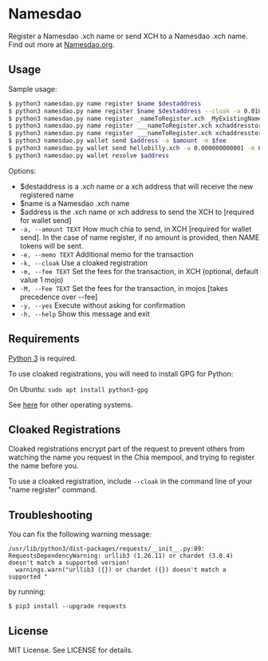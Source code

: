 # Namesdao

Register a Namesdao .xch name or send XCH to a Namesdao .xch name. Find out more at [Namesdao.org](https://www.namesdao.org).

## Usage

Sample usage:
```sh
$ python3 namesdao.py name register $name $destaddress
$ python3 namesdao.py name register $name $destaddress --cloak -a 0.018
$ python3 namesdao.py name register _nameToRegister.xch _MyExistingName.xch --cloak -a 0.018
$ python3 namesdao.py name register ___nameToRegister.xch xchaddresstoregister --cloak -a 0.000000000001 -m 0.0000000001
$ python3 namesdao.py name register ___nameToRegister.xch xchaddresstoregister -a 0.000000000001 -m 0.0000000001
$ python3 namesdao.py wallet send $address -a $amount -m $fee
$ python3 namesdao.py wallet send hellobilly.xch -a 0.000000000001 -m 0.000000000002
$ python3 namesdao.py wallet resolve $address
```

Options:
  - $destaddress is a .xch name or a xch address that will receive the new registered name
  - $name is a Namesdao .xch name
  - $address is the .xch name or xch address to send the XCH to [required for wallet send]
  - `-a, --amount TEXT`               How much chia to send, in XCH [required for wallet send]. In the case of name register, if no amount is provided, then NAME tokens will be sent.
  - `-e, --memo TEXT`                 Additional memo for the transaction
  - `-k, --cloak`                     Use a cloaked registration
  - `-m, --fee TEXT`                  Set the fees for the transaction, in XCH (optional, default value 1 mojo)
  - `-M, --Fee TEXT`                  Set the fees for the transaction, in mojos [takes precedence over --fee]
  - `-y, --yes`                       Execute without asking for confirmation
  - `-h, --help`                      Show this message and exit

## Requirements

[Python 3](https://www.python.org/downloads/) is required.

To use cloaked registrations, you will need to install GPG for Python:

On Ubuntu: `sudo apt install python3-gpg`

See [here](https://wiki.python.org/moin/GnuPrivacyGuard) for other operating systems.


## Cloaked Registrations

Cloaked registrations encrypt part of the request to prevent others from watching the name you request in the Chia mempool, and trying to
register the name before you.

To use a cloaked registration, include `--cloak` in the command line of your "name register" command.


## Troubleshooting

You can fix the following warning message:

```
/usr/lib/python3/dist-packages/requests/__init__.py:89: RequestsDependencyWarning: urllib3 (1.26.11) or chardet (3.0.4) doesn't match a supported version!
  warnings.warn("urllib3 ({}) or chardet ({}) doesn't match a supported "
```

by running:

```
$ pip3 install --upgrade requests
```

## License

MIT License. See LICENSE for details.
